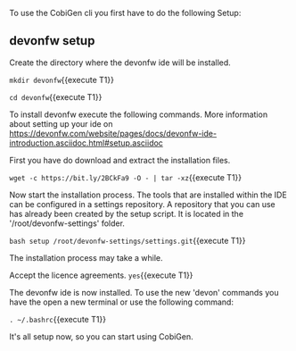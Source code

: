 To use the CobiGen cli you first have to do the following Setup:


## devonfw setup



Create the directory where the devonfw ide will be installed.

`mkdir devonfw`{{execute T1}}

`cd devonfw`{{execute T1}}


To install devonfw execute the following commands. More information about setting up your ide on https://devonfw.com/website/pages/docs/devonfw-ide-introduction.asciidoc.html#setup.asciidoc

First you have do download and extract the installation files.

`wget -c https://bit.ly/2BCkFa9 -O - | tar -xz`{{execute T1}}

Now start the installation process. The tools that are installed within the IDE can be configured in a settings repository. A repository that you can use has already been created by the setup script. It is located in the '/root/devonfw-settings' folder.

`bash setup /root/devonfw-settings/settings.git`{{execute T1}}

The installation process may take a while.

Accept the licence agreements.
`yes`{{execute T1}}

The devonfw ide is now installed. To use the new 'devon' commands you have the open a new terminal or use the following command:

`. ~/.bashrc`{{execute T1}}

It&#39;s all setup now, so you can start using CobiGen.
